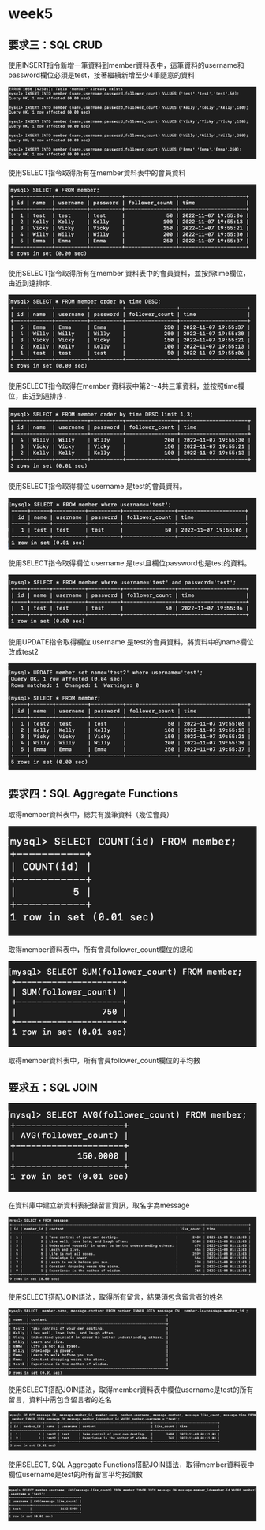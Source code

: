 # week5

要求三：SQL CRUD
------------

使用INSERT指令新增一筆資料到member資料表中，這筆資料的username和password欄位必須是test，接著繼續新增至少4筆隨意的資料

![picture](https://github.com/wen527555/WEHELP/blob/5f4c5637dc7877dc370362ef16d845fc09fc5642/week5/screenshot/%E5%9C%96%E7%89%87%201.png)

使用SELECT指令取得所有在member資料表中的會員資料

![picture](https://github.com/wen527555/WEHELP/blob/5f4c5637dc7877dc370362ef16d845fc09fc5642/week5/screenshot/%E5%9C%96%E7%89%87%202.png)

使用SELECT指令取得所有在member 資料表中的會員資料，並按照time欄位，由近到遠排序．

![picture](https://github.com/wen527555/WEHELP/blob/5f4c5637dc7877dc370362ef16d845fc09fc5642/week5/screenshot/%E5%9C%96%E7%89%87%203.png)

使用SELECT指令取得在member 資料表中第2～4共三筆資料，並按照time欄位，由近到遠排序．

![picture](https://github.com/wen527555/WEHELP/blob/5f4c5637dc7877dc370362ef16d845fc09fc5642/week5/screenshot/%E5%9C%96%E7%89%87%204.png)

使用SELECT指令取得欄位 username 是test的會員資料。

![picture](https://github.com/wen527555/WEHELP/blob/5f4c5637dc7877dc370362ef16d845fc09fc5642/week5/screenshot/%E5%9C%96%E7%89%87%205.png)

使用SELECT指令取得欄位 username 是test且欄位password也是test的資料。

![picture](https://github.com/wen527555/WEHELP/blob/5f4c5637dc7877dc370362ef16d845fc09fc5642/week5/screenshot/%E5%9C%96%E7%89%87%206.png)

使用UPDATE指令取得欄位 username 是test的會員資料，將資料中的name欄位改成test2

![picture](https://github.com/wen527555/WEHELP/blob/5f4c5637dc7877dc370362ef16d845fc09fc5642/week5/screenshot/%E5%9C%96%E7%89%87%207.png)

要求四：SQL Aggregate Functions
---------------------------

取得member資料表中，總共有幾筆資料（幾位會員）

![picture](https://github.com/wen527555/WEHELP/blob/5f4c5637dc7877dc370362ef16d845fc09fc5642/week5/screenshot/%E5%9C%96%E7%89%87%208.png)

取得member資料表中，所有會員follower\_count欄位的總和

![picture](https://github.com/wen527555/WEHELP/blob/5f4c5637dc7877dc370362ef16d845fc09fc5642/week5/screenshot/%E5%9C%96%E7%89%87%209.png)

取得member資料表中，所有會員follower\_count欄位的平均數

要求五：SQL JOIN
------------

![picture](https://github.com/wen527555/WEHELP/blob/5f4c5637dc7877dc370362ef16d845fc09fc5642/week5/screenshot/%E5%9C%96%E7%89%87%2010.png)

在資料庫中建立新資料表紀錄留言資訊，取名字為message

![picture](https://github.com/wen527555/WEHELP/blob/5f4c5637dc7877dc370362ef16d845fc09fc5642/week5/screenshot/%E5%9C%96%E7%89%87%2011.png)

使用SELECT搭配JOIN語法，取得所有留言，結果須包含留言者的姓名

![picture](https://github.com/wen527555/WEHELP/blob/5f4c5637dc7877dc370362ef16d845fc09fc5642/week5/screenshot/%E5%9C%96%E7%89%87%2012.png)

使用SELECT搭配JOIN語法，取得member資料表中欄位username是test的所有留言，資料中需包含留言者的姓名

![picture](https://github.com/wen527555/WEHELP/blob/5f4c5637dc7877dc370362ef16d845fc09fc5642/week5/screenshot/%E5%9C%96%E7%89%87%2013.png)

使用SELECT, SQL Aggregate Functions搭配JOIN語法，取得member資料表中欄位username是test的所有留言平均按讚數

![picture](https://github.com/wen527555/WEHELP/blob/5f4c5637dc7877dc370362ef16d845fc09fc5642/week5/screenshot/%E5%9C%96%E7%89%87%2014.png)
